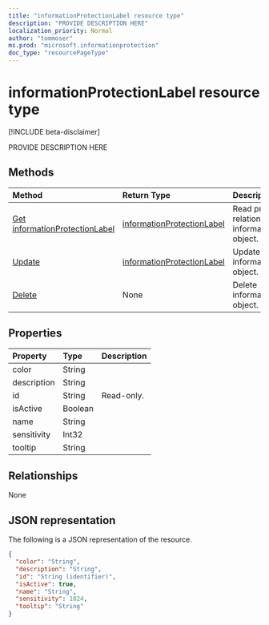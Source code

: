 ```yaml
---
title: "informationProtectionLabel resource type"
description: "PROVIDE DESCRIPTION HERE"
localization_priority: Normal
author: "tommoser"
ms.prod: "microsoft.informationprotection"
doc_type: "resourcePageType"
---
```


# informationProtectionLabel resource type

[!INCLUDE beta-disclaimer]

PROVIDE DESCRIPTION HERE

## Methods

| Method       | Return Type | Description |
|:-------------|:------------|:------------|
| [Get informationProtectionLabel](../api/informationprotectionlabel-get.md) | [informationProtectionLabel](informationprotectionlabel.md) | Read properties and relationships of informationProtectionLabel object. |
| [Update](../api/informationprotectionlabel-update.md) | [informationProtectionLabel](informationprotectionlabel.md) | Update informationProtectionLabel object. |
| [Delete](../api/informationprotectionlabel-delete.md) | None | Delete informationProtectionLabel object. |

## Properties

| Property     | Type        | Description |
|:-------------|:------------|:------------|
|color|String||
|description|String||
|id|String| Read-only.|
|isActive|Boolean||
|name|String||
|sensitivity|Int32||
|tooltip|String||

## Relationships

None

## JSON representation

The following is a JSON representation of the resource.

<!-- {
  "blockType": "resource",
  "optionalProperties": [

  ],
  "@odata.type": "microsoft.graph.informationProtectionLabel",
  "baseType": "",
  "keyProperty": "id"
}-->

```json
{
  "color": "String",
  "description": "String",
  "id": "String (identifier)",
  "isActive": true,
  "name": "String",
  "sensitivity": 1024,
  "tooltip": "String"
}
```

<!-- uuid: 16cd6b66-4b1a-43a1-adaf-3a886856ed98
2019-02-04 14:57:30 UTC -->
<!-- {
  "type": "#page.annotation",
  "description": "informationProtectionLabel resource",
  "keywords": "",
  "section": "documentation",
  "tocPath": ""
}-->